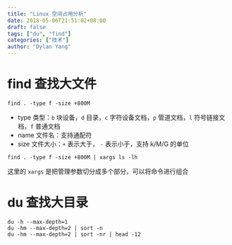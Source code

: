 ```yaml
---
title: "Linux 空间占用分析"
date: 2018-05-06T21:51:02+08:00
draft: false
tags: ["du", "find"]
categories: ["技术"]
author: "Dylan Yang"
---
```


# find 查找大文件

``` shell
find . -type f -size +800M
```

- type 类型：`b` 块设备，`d` 目录，`c` 字符设备文档，`p` 管道文档，`l` 符号链接文档，`f` 普通文档
- name 文件名：支持通配符
- size 文件大小：`+` 表示大于， `-` 表示小于，支持 k/M/G 的单位

```shell
find . -type f -size +800M | xargs ls -lh
```

这里的 `xargs` 是把管理参数切分成多个部分，可以将命令进行组合
<!--more-->

# du 查找大目录

``` shell
du -h --max-depth=1
du -hm --max-depth=2 | sort -n
du -hm --max-depth=2 | sort -nr | head -12
```

